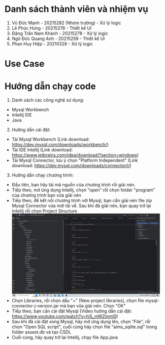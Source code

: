 # Danh sách thành viên và nhiệm vụ
1. Vũ Đức Mạnh - 20215282 (Nhóm trường) - Xử lý logic
2. Lê Phúc Hưng - 20215276 - Thiết kế UI
3. Đặng Trần Nam Khánh - 20215278 - Xử lý logic
4. Ngô Đức Quang Anh - 20215259 - Thiết kế UI
5. Phan Huy Hiệp - 20210328 - Xử lý logic

# Use Case

# Hướng dẫn chạy code
1. Danh sách các công nghệ sử dụng:
* Mysql Workbench 
* Intellij IDE 
* Java 

2. Hướng dẫn cài đặt:
* Tải Mysql Workbench (Link download: https://dev.mysql.com/downloads/workbench/)
* Tải IDE Intellij (Link download: https://www.jetbrains.com/idea/download/?section=windows)
* Tải Mysql Connector, lưu ý chọn "Platform Independent" (Link download: https://dev.mysql.com/downloads/connector/j/)

3. Hướng dẫn chạy chương trình:
* Đầu tiên, bạn hãy tải mã nguồn của chương trình rồi giải nén.
* Tiếp theo, mở ứng dụng Intellij, chọn "open" rồi chọn folder "program" của chương trình bạn vừa giải nén
* Tiếp theo, để kết nối chương trình với Mysql, bạn cần giải nén file zip Mysql Connector vừa mới tải về. Sau khi đã giải nén, bạn quay trở lại Intellij rồi chọn Project Structure
![alt text](image.png)
* Chọn Libraries, rồi chọn dấu "+" (New project libraries), chọn file mysql-connector-j-version.jar mà bạn vừa giải nén. Chọn "OK"
* Tiếp theo, bạn cần cài đặt Mysql (Video hướng dẫn cài đặt: https://www.youtube.com/watch?v=hiS_mWZmmI0)
* Sau khi đã cài đặt xong Mysql, hãy mở ứng dụng lên, chọn "File", rồi chọn "Open SQL script", cuối cùng hãy chọn file "aims_sqlite.sql" trong folder assest.db và tạo CSDL 
* Cuối cùng, hãy quay trở lại Intellij, chạy file App.java 